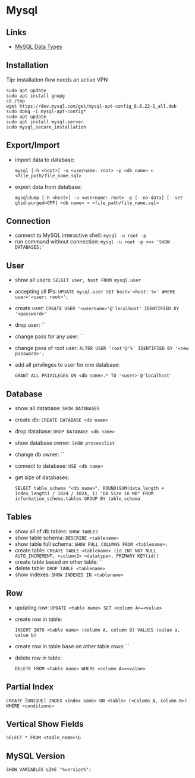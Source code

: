 # Mysql

## Links

- [MySQL Data Types](https://dev.mysql.com/doc/refman/8.0/en/data-types.html)

## Installation

Tip: installation flow needs an active VPN

```
sudo apt update
sudo apt install gnupg
cd /tmp
wget https://dev.mysql.com/get/mysql-apt-config_0.8.22-1_all.deb
sudo dpkg -i mysql-apt-config*
sudo apt update
sudo apt install mysql-server
sudo mysql_secure_installation
```

## Export/Import

- import data to database:

  `mysql [-h <host>] -u <username: root> -p <db name> < <file_path/file_name.sql>`

- export data from database:

  `mysqldump [-h <host>] -u <username: root> -p [--no-data] [--set-gtid-purged=OFF] <db name> > <file_path/file_name.sql>`

## Connection

- connect to MySQL interactive shell: `mysql -u root -p`
- run command without connection: `mysql -u root -p <<< 'SHOW DATABASES;'`

## User

- show all users: `SELECT user, host FROM mysql.user`

- accepting all IPs: `UPDATE mysql.user SET host='<host: %>' WHERE user='<user: root>';`

- create user: `CREATE USER '<username>'@'localhost' IDENTIFIED BY '<password>'`

- drop user: ``

- change pass for any user: ``

- change pass of root user: `ALTER USER 'root'@'%' IDENTIFIED BY '<new password>';`

- add all privileges to user for one database:

  `GRANT ALL PRIVILEGES ON <db name>.* TO '<user>'@'localhost'`

## Database

- show all database: `SHOW DATABASES`

- create db: `CREATE DATABASE <db name>`

- drop database: `DROP DATABASE <db name>`

- show database owner: `SHOW processlist`

- change db owner: ``

- connect to database: `USE <db name>`

- get size of databases:

  `SELECT table_schema "<db name>", ROUND(SUM(data_length + index_length) / 1024 / 1024, 1) "DB Size in MB" FROM information_schema.tables GROUP BY table_schema`

## Tables

- show all of db tables: `SHOW TABLES`
- show table schema: `DESCRIBE <tablename>`
- show table full schema: `SHOW FULL COLUMNS FROM <tablename>;`
- create table: `CREATE TABLE <tablename> (id INT NOT NULL AUTO_INCREMENT, <column2> <datatype>, PRIMARY KEY(id))`
- create table based on other table: ``
- delete table: `DROP TABLE <tablename>`
- show indexes: `SHOW INDEXES IN <tablename>`

## Row

- updating row: `UPDATE <table name> SET <column A>=<value>`

- create row in table:

  `INSERT INTO <table name> (column A, column B) VALUES (value a, value b)`

- create row in table base on other table rows: ``

- delete row in table:

  `DELETE FROM <table name> WHERE <column A>=<value>`

## Partial Index

`CREATE [UNIQUE] INDEX <index name> ON <table> (<column A, column B>) WHERE <conditions>`

## Vertical Show Fields

`SELECT * FROM <table_name>\G`

## MySQL Version

`SHOW VARIABLES LIKE "%version%";`

